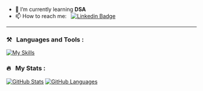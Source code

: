 

- 🌱 I’m currently learning **DSA**
- 📫 How to reach me: &nbsp; [![Linkedin Badge](https://img.shields.io/badge/-Pramay-Wankhade-blue?style=flat&logo=Linkedin&logoColor=white)](https://www.linkedin.com/in/pramaywankhade/)


---
   ### ⚒️ &nbsp; Languages and Tools :


[![My Skills](https://skillicons.dev/icons?i=cpp,c,java,git&perline=8)](https://skillicons.dev)

### 🔥 &nbsp; My Stats :

[![GitHub Stats](https://github-readme-stats.vercel.app/api?username=pramay88&hide=issues&show_icons=true&hide_border=true&theme=github_dark&count_private=true)](https://github.com/anuraghazra/github-readme-stats)
[![GitHub Languages](https://github-readme-stats.vercel.app/api/top-langs/?username=pramay88&size_weight=1&count_weight=0&includeForks=true&layout=compact&hide_border=true&langs_count=8&theme=github_dark)](https://github.com/anuraghazra/github-readme-stats)
